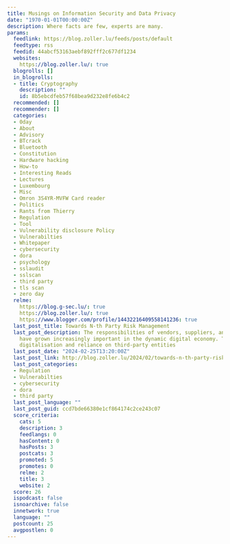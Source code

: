 ```yaml
---
title: Musings on Information Security and Data Privacy
date: "1970-01-01T00:00:00Z"
description: Where facts are few, experts are many.
params:
  feedlink: https://blog.zoller.lu/feeds/posts/default
  feedtype: rss
  feedid: 44abcf53163aebf892fff2c677df1234
  websites:
    https://blog.zoller.lu/: true
  blogrolls: []
  in_blogrolls:
  - title: Cryptography
    description: ""
    id: 8b5ebcdfeb57f68bea9d232e8fe6b4c2
  recommended: []
  recommender: []
  categories:
  - 0day
  - About
  - Advisory
  - BTcrack
  - Bluetooth
  - Constitution
  - Hardware hacking
  - How-to
  - Interesting Reads
  - Lectures
  - Luxembourg
  - Misc
  - Omron 3S4YR-MVFW Card reader
  - Politics
  - Rants from Thierry
  - Regulation
  - Tool
  - Vulnerability disclosure Policy
  - Vulnerabilties
  - Whitepaper
  - cybersecurity
  - dora
  - psychology
  - sslaudit
  - sslscan
  - third party
  - tls scan
  - zero day
  relme:
    https://blog.g-sec.lu/: true
    https://blog.zoller.lu/: true
    https://www.blogger.com/profile/14432216409558141236: true
  last_post_title: Towards N-th Party Risk Management
  last_post_description: The responsibilities of vendors, suppliers, and service providers
    have grown increasingly important in the dynamic digital economy. The growing
    digitalisation and reliance on third-party entities
  last_post_date: "2024-02-25T13:20:00Z"
  last_post_link: http://blog.zoller.lu/2024/02/towards-n-th-party-risk-management.html
  last_post_categories:
  - Regulation
  - Vulnerabilties
  - cybersecurity
  - dora
  - third party
  last_post_language: ""
  last_post_guid: ccd7bde66380e1cf864174c2ce243c07
  score_criteria:
    cats: 5
    description: 3
    feedlangs: 0
    hasContent: 0
    hasPosts: 3
    postcats: 3
    promoted: 5
    promotes: 0
    relme: 2
    title: 3
    website: 2
  score: 26
  ispodcast: false
  isnoarchive: false
  innetwork: true
  language: ""
  postcount: 25
  avgpostlen: 0
---
```

